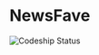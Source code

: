 # NewsFave

![Codeship Status](https://www.codeship.io/projects/0a39b9d0-34e2-0131-7ae2-420d7d390c76/status)